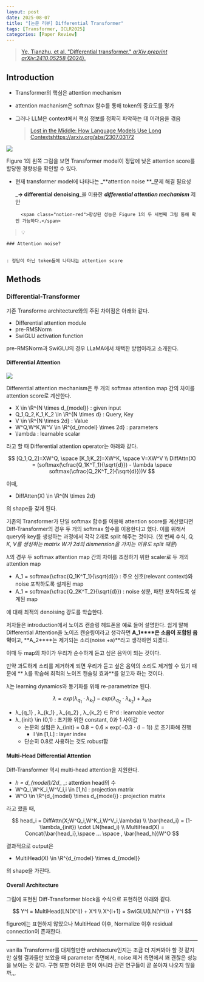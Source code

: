 ```yaml
---
layout: post
date: 2025-08-07
title: "[논문 리뷰] Differential Transformer"
tags: [Transformer, ICLR2025]
categories: [Paper Review]
---
```


> [Ye, Tianzhu, et al. "Differential transformer." ](https://arxiv.org/abs/2410.05258)[_arXiv preprint arXiv:2410.05258_](https://arxiv.org/abs/2410.05258)[ (2024).](https://arxiv.org/abs/2410.05258)



## Introduction

- Transformer의 핵심은 attention mechanism
- attention machanism은 softmax 함수를 통해 token의 중요도를 평가
- 그러나 LLM은 context에서 핵심 정보를 정확히 파악하는 데 어려움을 겪음

	> [Lost in the Middle: How Language Models Use Long Contextshttps://arxiv.org/abs/2307.03172](https://arxiv.org/abs/2307.03172)


![](https://prod-files-secure.s3.us-west-2.amazonaws.com/542b861c-36a8-4051-84e5-8804b6728dba/9083ea56-691a-4752-ae26-47f403431ac8/image.png?X-Amz-Algorithm=AWS4-HMAC-SHA256&X-Amz-Content-Sha256=UNSIGNED-PAYLOAD&X-Amz-Credential=ASIAZI2LB4667KJGOFLC%2F20250825%2Fus-west-2%2Fs3%2Faws4_request&X-Amz-Date=20250825T050054Z&X-Amz-Expires=3600&X-Amz-Security-Token=IQoJb3JpZ2luX2VjEPj%2F%2F%2F%2F%2F%2F%2F%2F%2F%2FwEaCXVzLXdlc3QtMiJHMEUCIBjHSHlJZUxEpksc0Lkulqxv9hB5CXuxBSowWbSfS0PeAiEA2MrHXLhAnm%2FTwUDLfrL3EgoR%2BmDe%2FUsH3685zk7zO%2Bcq%2FwMIURAAGgw2Mzc0MjMxODM4MDUiDCdMitjo6umJSDJdrSrcA0VVtYaKR0A%2BDHCoIxCA7tQXXqNTHTGQDXN4e5pRBjEygHJFhlA4nDDqa4vi5TQlu5wNp50knNtFI4i0szRya9jDAbCB9fSq%2BGZOgIWd%2B2vJ%2BVxZIDFo9eaMB1gqHiehyi8NQW9Ne8rveXMzISW8n4u1ioUFVkCQQp9PiiNcw6fBdnTNxfNIVbw6y98JgXzKCl02iOYql8tETwkNhGa7%2FvpWE5nPykoQsgNhaejXBjPFpuXJD%2BDwZZJFxKPkSugqkZ%2BfeAjX%2FTdjJj7xXOd%2FpNYVEl%2FpvzynDApa1ZXQ22kvnkhPNhBfpO0QjZ9HZArE8mqsF2hAFjYFcHVSZG01hrlU4KIq%2F67cd9HS46cqH%2B1xzEve67TSvVKkog3023fnCkFOIUau6krN1XqrfEtyKJUKfXBpTUpCyzkaO9VQexRJzlDcIN6cexHa63oy%2FEPGDPbFwQtxjGGLqwNmJEv2Evh63nf%2FK9z%2BZPYbmCRGEXcKWuOeispp0AZe8nLPhW%2BYGj9H9BiitX1VjjUW%2FlhowFx8wUaOWI7%2BnY8aFaqIku1UCRB1hyPmkoOQPaWGCAZoKTJBVJC3kBN94HYw9T6lxZ%2BcXzJnMG1iYQAGozJOkNxge7rYOJ%2BMBWqmTuKRMI3HrsUGOqUBFNLQi3cDqMg8q5c39TKqF5DDwHu1qXAvsCBWYBk6%2BRShUA5pA8ZXpQfzp1W4QhlP6UNtomKQFMPx9cskvTJ0a7eLC1zlzAy80a1U5iWkDq9lktyHBXRmqCtMWJRDWkTXMryVpP6GYsl%2BQ6kCJLvFI%2BK%2BXbumSu%2Fn0joozdKUZ9gmdUXbEbNBZ6d5Wv1HXnrmq7rRpP10UowtGN4hO2lacCo5Orlt&X-Amz-Signature=974ce5e707b7464d641bf13b4b1a68b86b223485509e22817f5732f00cd7ae11&X-Amz-SignedHeaders=host&x-amz-checksum-mode=ENABLED&x-id=GetObject)


Figure 1의 왼쪽 그림을 보면 Transformer model이 정답에 낮은 attention score를 할당한 경향성을 확인할 수 있다.

- 현재 transformer model에 나타나는 _**attention noise **_문제 해결 필요성

	_**→ differential denoising**_을 이용한 _**differential attention mechanism**_ 제안


		<span class="notion-red">향상된 성능은 Figure 1의 두 세번째 그림 통해 확인 가능하다.</span>


> 💡 


	### Attention noise?


	: 정답이 아닌 token들에 나타나는 attention score



## Methods



### Differential-Transformer


기존 Transforme architecture와의 주된 차이점은 아래와 같다.

- Differential attention module
- pre-RMSNorm
- SwiGLU activation function

pre-RMSNorm과 SwiGLU의 경우 LLaMA에서 채택한 방법이라고 소개한다.



#### Differential Attention


![](https://prod-files-secure.s3.us-west-2.amazonaws.com/542b861c-36a8-4051-84e5-8804b6728dba/116d70b2-1963-4810-9167-f4c7d8a06e8f/image.png?X-Amz-Algorithm=AWS4-HMAC-SHA256&X-Amz-Content-Sha256=UNSIGNED-PAYLOAD&X-Amz-Credential=ASIAZI2LB4667KJGOFLC%2F20250825%2Fus-west-2%2Fs3%2Faws4_request&X-Amz-Date=20250825T050054Z&X-Amz-Expires=3600&X-Amz-Security-Token=IQoJb3JpZ2luX2VjEPj%2F%2F%2F%2F%2F%2F%2F%2F%2F%2FwEaCXVzLXdlc3QtMiJHMEUCIBjHSHlJZUxEpksc0Lkulqxv9hB5CXuxBSowWbSfS0PeAiEA2MrHXLhAnm%2FTwUDLfrL3EgoR%2BmDe%2FUsH3685zk7zO%2Bcq%2FwMIURAAGgw2Mzc0MjMxODM4MDUiDCdMitjo6umJSDJdrSrcA0VVtYaKR0A%2BDHCoIxCA7tQXXqNTHTGQDXN4e5pRBjEygHJFhlA4nDDqa4vi5TQlu5wNp50knNtFI4i0szRya9jDAbCB9fSq%2BGZOgIWd%2B2vJ%2BVxZIDFo9eaMB1gqHiehyi8NQW9Ne8rveXMzISW8n4u1ioUFVkCQQp9PiiNcw6fBdnTNxfNIVbw6y98JgXzKCl02iOYql8tETwkNhGa7%2FvpWE5nPykoQsgNhaejXBjPFpuXJD%2BDwZZJFxKPkSugqkZ%2BfeAjX%2FTdjJj7xXOd%2FpNYVEl%2FpvzynDApa1ZXQ22kvnkhPNhBfpO0QjZ9HZArE8mqsF2hAFjYFcHVSZG01hrlU4KIq%2F67cd9HS46cqH%2B1xzEve67TSvVKkog3023fnCkFOIUau6krN1XqrfEtyKJUKfXBpTUpCyzkaO9VQexRJzlDcIN6cexHa63oy%2FEPGDPbFwQtxjGGLqwNmJEv2Evh63nf%2FK9z%2BZPYbmCRGEXcKWuOeispp0AZe8nLPhW%2BYGj9H9BiitX1VjjUW%2FlhowFx8wUaOWI7%2BnY8aFaqIku1UCRB1hyPmkoOQPaWGCAZoKTJBVJC3kBN94HYw9T6lxZ%2BcXzJnMG1iYQAGozJOkNxge7rYOJ%2BMBWqmTuKRMI3HrsUGOqUBFNLQi3cDqMg8q5c39TKqF5DDwHu1qXAvsCBWYBk6%2BRShUA5pA8ZXpQfzp1W4QhlP6UNtomKQFMPx9cskvTJ0a7eLC1zlzAy80a1U5iWkDq9lktyHBXRmqCtMWJRDWkTXMryVpP6GYsl%2BQ6kCJLvFI%2BK%2BXbumSu%2Fn0joozdKUZ9gmdUXbEbNBZ6d5Wv1HXnrmq7rRpP10UowtGN4hO2lacCo5Orlt&X-Amz-Signature=464f13c7780d33bdb2ab95a8c16ca8b484a61f040e15b60b9c251a5540961960&X-Amz-SignedHeaders=host&x-amz-checksum-mode=ENABLED&x-id=GetObject)


Differential attention mechanism은 두 개의 softmax attention map 간의 차이를 attention score로 계산한다.

- X \in \R^{N \times d\_{model}} : given input
- Q\_1,Q\_2,K\_1,K\_2 \in \R^{N \times d} : Query, Key
- V \in \R^{N \times 2d} : Value
- W^Q,W^K,W^V \in \R^{d\_{model} \times 2d} : parameters
- \lambda : learnable scalar

라고 할 때 Differential attention operator는 아래와 같다.


$$
[Q_1;Q_2]=XW^Q, \space [K_1;K_2]=XW^K, \space V=XW^V \\
DiffAttn(X) = (softmax(\cfrac{Q_1K^T_1}{\sqrt{d}}) - \lambda \space softmax(\cfrac{Q_2K^T_2}{\sqrt{d}}))V
$$


이때,

- DiffAtten(X) \in \R^{N \times 2d}

의 shape을 갖게 된다.


기존의 Transformer가 단일 softmax 함수를 이용해 attention score를 계산했다면 Diff-Transformer의 경우 두 개의 softmax 함수를 이용한다고 했다. 이를 위해서 query와 key를 생성하는 과정에서 각각 2개로 split 해주는 것이다. <span class="notion-red">(첫 번째 수식, </span><span class="notion-red">_Q, K, V를 생성하는 matrix W가 2d의 dismension을 가지는 이유도 split 때문_</span><span class="notion-red">)</span>


 λ의 경우 두 softmax attention map 간의 차이를 조정하기 위한 scaler로 두 개의 attention map

- A\_1 = softmax(\cfrac{Q\_1K^T\_1}{\sqrt{d}}) : 주요 신호(relevant context)와 noise 포착하도록 설계된 map
- A\_1 = softmax(\cfrac{Q\_2K^T\_2}{\sqrt{d}}) : noise 성분, 패턴 포착하도록 설계된 map 

에 대해 최적의 denoising 강도를 학습한다.


저자들은 introduction에서 노이즈 캔슬링 헤드폰을 예로 들어 설명한다. 쉽게 말해 Differential Attention을 노이즈 캔슬링이라고 생각하면 **A\_1****은 소음이 포함된 음악**이고, **A\_2****는 제거되는 소리(noise +a)**라고 생각하면 되겠다. 


이때 두 map의 차이가 우리가 순수하게 듣고 싶은 음악이 되는 것이다. 


만약 과도하게 소리를 제거하게 되면 우리가 듣고 싶은 음악의 소리도 제거할 수 있기 때문에 ** λ를 학습해 최적의 노이즈 캔슬링 효과**를 얻고자 하는 것이다.


λ는 learning dynamics와 동기화를 위해 re-parametrize 된다.


$$
\lambda = exp(\lambda_{q_1} \cdot \lambda_{k_1}) - exp(\lambda_{q_2} \cdot \lambda_{k_2}) + \lambda_{init}
$$

- λ\_{q\_1} , λ\_{k\_1} , λ\_{q\_2} , λ\_{k\_2} ∈ R^d : learnable vector
- λ\_{init} \in (0,1) : 초기화 위한 constant, 0과 1 사이값
	- 논문의 실험은 λ\_{init} = 0.8 − 0.6 × exp(−0.3 · (l − 1)) 로 초기화해 진행
		- l \in [1,L] : layer index
	- 단순히 0.8로 사용하는 것도 robust함


#### **Multi-Head Differential Attention**


Diff-Transformer 역시 multi-head attention을 지원한다.

- _h = d\_{model}/2d__ _: attention head의 수
- W^Q\_i,W^K\_i,W^V\_i,i \in [1,h] : projection matrix
- W^O \in \R^{d\_{model} \times d\_{model}} : projection matrix

라고 했을 때,


$$
head_i = DiffAttn(X;W^Q_i,W^K_i,W^V_i,\lambda) \\
\bar{head_i} = (1-\lambda_{init}) \cdot LN(head_i) \\
MultiHead(X) = Concat(\bar{head_i},\space ... \space , \bar{head_h})W^O
$$


결과적으로 output은

- MultiHead(X) \in \R^{d\_{model} \times d\_{model}}

의 shape을 가진다.



#### Overall Architecture


그림에 표현된 Diff-Transformer block을 수식으로 표현하면 아래와 같다.


$$
Y^l = MultiHead(LN(X^l)) + X^l \\
X^{l+1} = SwiGLU(LN(Y^l)) + Y^l
$$


figure에는 표현하지 않았으나 MultiHead 이후, Normalize 이후 residual connection이 존재한다.


---


vanilla Transformer를 대체할만한 architecture인지는 조금 더 지켜봐야 할 것 같지만 실험 결과들만 보았을 때 parameter 측면에서, noise 제거 측면에서 꽤 괜찮은 성능을 보이는 것 같다. 구현 또한 어려운 편이 아니라 관련 연구들이 곧 쏟아져 나오지 않을까,,,

